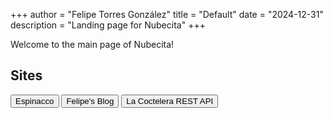 +++
author = "Felipe Torres González"
title = "Default"
date = "2024-12-31"
description = "Landing page for Nubecita"
+++

Welcome to the main page of Nubecita! 

## Sites

<a href="https://espinacco.es"><button>Espinacco</button></a>
<a href="https://felipe.nubecita.eu"><button>Felipe's Blog</button></a>
<a href="https://nubecita.eu/coctelera/api/v0/"><button>La Coctelera REST API</button></a>


